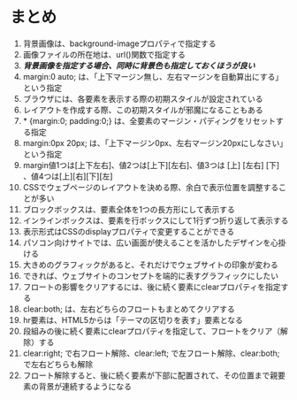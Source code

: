 # まとめ
1. 背景画像は、background-imageプロパティで指定する
2. 画像ファイルの所在地は、url()関数で指定する
3. ***背景画像を指定する場合、同時に背景色も指定しておくほうが良い***
4. margin:0 auto; は、「上下マージン無し、左右マージンを自動算出にする」という指定
5. ブラウザには、各要素を表示する際の初期スタイルが設定されている
6. レイアウトを作成する際、この初期スタイルが邪魔になることもある
7. \* {margin:0; padding:0;} は、全要素のマージン・パディングをリセットする指定
8. margin:0px 20px; は、「上下マージン0px、左右マージン20pxにしなさい」という指定
9. margin値1つは[上下左右]、値2つは[上下][左右]、値3つは [上] [左右] [下] 、値4つは[上][右][下][左]
10. CSSでウェブページのレイアウトを決める際、余白で表示位置を調整することが多い
11. ブロックボックスは、要素全体を1つの長方形にして表示する
12. インラインボックスは、要素を行ボックスにして1行ずつ折り返して表示する
13. 表示形式はCSSのdisplayプロパティで変更することができる
14. パソコン向けサイトでは、広い画面が使えることを活かしたデザインを心掛ける
15. 大きめのグラフィックがあると、それだけでウェブサイトの印象が変わる
16. できれば、ウェブサイトのコンセプトを端的に表すグラフィックにしたい
17. フロートの影響をクリアするには、後に続く要素にclearプロパティを指定する
18. clear:both; は、左右どちらのフロートもまとめてクリアする
19. hr要素は、HTML5からは「テーマの区切りを表す」要素となる
20. 段組みの後に続く要素にclearプロパティを指定して、フロートをクリア（解除）する
21. clear:right; で右フロート解除、clear:left; で左フロート解除、clear:both; で左右どちらも解除
22. フロート解除すると、後に続く要素が下部に配置されて、その位置まで親要素の背景が連続するようになる